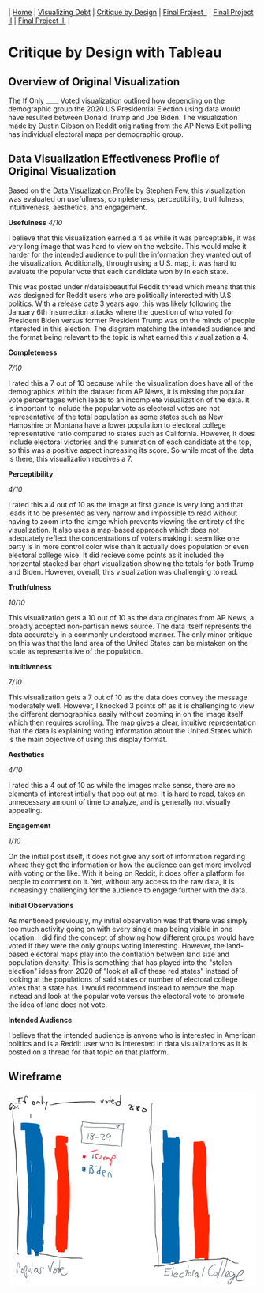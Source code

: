 | [Home](https://ncbartel.github.io/Portfolio/) | [Visualizing Debt](visualizing-government-debt) | [Critique by Design](critique-by-design) | [Final Project I](final-project-part-one) | [Final Project II](final-project-part-two) | [Final Project III](final-project-part-three) |

# Critique by Design with Tableau

## Overview of Original Visualization 
The <a href = "https://data.world/makeovermonday/2021w27" target="_blank">If Only ____ Voted</a> visualization outlined how depending on the demographic group the 2020 US Presidential Election using data would have resulted between Donald Trump and Joe Biden. The visualization made by Dustin Gibson on Reddit originating from the AP News Exit polling has individual electoral maps per demographic group. 

## Data Visualization Effectiveness Profile of Original Visualization

Based on the <a href ="http://www.perceptualedge.com/articles/visual_business_intelligence/data_visualization_effectiveness_profile.pdf" target ="_blank">Data Visualization Profile</a> by Stephen Few, this visualization was evaluated on usefullness, completeness, perceptibility, truthfulness, intuitiveness, aesthetics, and engagement. 

**Usefulness**
*4/10*

I believe that this visualization earned a 4 as while it was perceptable, it was very long image that was hard to view on the website. This would make it harder for the intended audience to pull the information they wanted out of the visualization. Additionally, through using a U.S. map, it was hard to evaluate the popular vote that each candidate won by in each state. 

 This was posted under r/dataisbeautiful Reddit thread which means that this was designed for Reddit users who are politically interested with U.S. politics. With a release date 3 years ago, this was likely following the January 6th Insurrection attacks where the question of who voted for President Biden versus former President Trump was on the minds of people interested in this election. The diagram matching the intended audience and the format being relevant to the topic is what earned this visualization a 4. 

**Completeness** 

*7/10*

I rated this a 7 out of 10 because while the visualization does have all of the demographics within the dataset from AP News, it is missing the popular vote percentages which leads to an incomplete visualization of the data. It is important to include the popular vote as electoral votes are not representative of the total population as some states such as New Hampshire or Montana have a lower population to electoral college representative ratio compared to states such as California. However, it does include electoral victories and the summation of each candidate at the top, so this was a positive aspect increasing its score. So while most of the data is there, this visualization receives a 7.  

**Perceptibility** 

*4/10*

I rated this a 4 out of 10 as the image at first glance is very long and that leads it to be presented as very narrow and impossible to read without having to zoom into the iamge which prevents viewing the entirety of the visualization. It also uses a map-based approach which does not adequately reflect the concentrations of voters making it seem like one party is in more control color wise than it actually does population or even electoral college wise. It did recieve some points as it included the horizontal stacked bar chart visualization showing the totals for both Trump and Biden. However, overall, this visualization was challenging to read. 

**Truthfulness**

*10/10*

This visualization gets a 10 out of 10 as the data originates from AP News, a broadly accepted non-partisan news source. The data itself represents the data accurately in a commonly understood manner. The only minor critique on this was that the land area of the United States can be mistaken on the scale as representative of the population.

**Intuitiveness** 

*7/10*

This visualization gets a 7 out of 10 as the data does convey the message moderately well. However, I knocked 3 points off as it is challenging to view the different demographics easily without zooming in on the image itself which then requires scrolling. The map gives a clear, intuitive representation that the data is explaining voting information about the United States which is the main objective of using this display format. 

**Aesthetics**

*4/10*

I rated this a 4 out of 10 as while the images make sense, there are no elements of interest intially that pop out at me. It is hard to read, takes an unnecessary amount of time to analyze, and is generally not visually appealing.

**Engagement**

*1/10*

On the initial post itself, it does not give any sort of information regarding where they got the information or how the audience can get more involved with voting or the like. With it being on Reddit, it does offer a platform for people to comment on it. Yet, without any access to the raw data, it is increasingly challenging for the audience to engage further with the data. 

**Initial Observations**

As mentioned previously, my initial observation was that there was simply too much activity going on with every single map being visible in one location. I did find the concept of showing how different groups would have voted if they were the only groups voting interesting. However, the land-based electoral maps play into the conflation between land size and population density. This is something that has played into the "stolen election" ideas from 2020 of "look at all of these red states" instead of looking at the populations of said states or number of electoral college votes that a state has. I would recommend instead to remove the map instead and look at the popular vote versus the electoral vote to promote the idea of land does not vote. 

**Intended Audience** 

I believe that the intended audience is anyone who is interested in American politics and is a Reddit user who is interested in data visualizations as it is posted on a thread for that topic on that platform.

## Wireframe

![Wireframe](wireframe.png)

